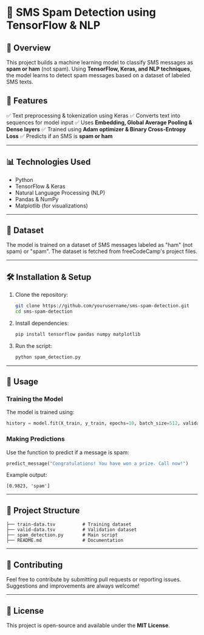 # 📩 SMS Spam Detection using TensorFlow & NLP

## 📌 **Overview**
This project builds a machine learning model to classify SMS messages as **spam or ham** (not spam). Using **TensorFlow, Keras, and NLP techniques**, the model learns to detect spam messages based on a dataset of labeled SMS texts.

## 🚀 **Features**
✅ Text preprocessing & tokenization using Keras
✅ Converts text into sequences for model input
✅ Uses **Embedding, Global Average Pooling & Dense layers**
✅ Trained using **Adam optimizer & Binary Cross-Entropy Loss**
✅ Predicts if an SMS is **spam or ham**

---

## 📊 **Technologies Used**
- Python
- TensorFlow & Keras
- Natural Language Processing (NLP)
- Pandas & NumPy
- Matplotlib (for visualizations)

---

## 📂 **Dataset**
The model is trained on a dataset of SMS messages labeled as "ham" (not spam) or "spam". The dataset is fetched from freeCodeCamp's project files.

---

## 🛠 **Installation & Setup**
1. Clone the repository:
   ```bash
   git clone https://github.com/yourusername/sms-spam-detection.git
   cd sms-spam-detection
   ```
2. Install dependencies:
   ```bash
   pip install tensorflow pandas numpy matplotlib
   ```
3. Run the script:
   ```bash
   python spam_detection.py
   ```

---

## 📌 **Usage**
### **Training the Model**
The model is trained using:
```python
history = model.fit(X_train, y_train, epochs=10, batch_size=512, validation_data=(X_test, y_test), verbose=1)
```
### **Making Predictions**
Use the function to predict if a message is spam:
```python
predict_message("Congratulations! You have won a prize. Call now!")
```
Example output:
```
[0.9823, 'spam']
```

---

## 🧩 **Project Structure**
```
├── train-data.tsv          # Training dataset
├── valid-data.tsv          # Validation dataset
├── spam_detection.py       # Main script
├── README.md               # Documentation
```

---

## 👥 **Contributing**
Feel free to contribute by submitting pull requests or reporting issues. Suggestions and improvements are always welcome!

---

## 📜 **License**
This project is open-source and available under the **MIT License**.

